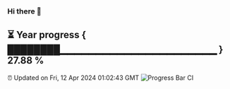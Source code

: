 ### Hi there 👋
⏳ Year progress { ████████▁▁▁▁▁▁▁▁▁▁▁▁▁▁▁▁▁▁▁▁▁▁ } 27.88 %
---
⏰ Updated on Fri, 12 Apr 2024 01:02:43 GMT
![Progress Bar CI](https://github.com/liununu/liununu/workflows/Progress%20Bar%20CI/badge.svg)

